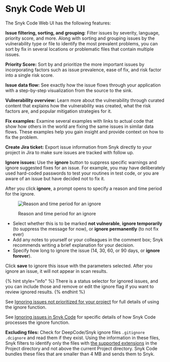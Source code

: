 # Snyk Code Web UI

The Snyk Code Web UI has the following features:

**Issue filtering, sorting, and grouping**: Filter issues by severity, language, priority score, and more. Along with sorting and grouping issues by the vulnerability type or file to identify the most prevalent problems, you can sort by fix in several locations or problematic files that contain multiple issues.

**Priority Score:** Sort by and prioritize the more important issues by incorporating factors such as issue prevalence, ease of fix, and risk factor into a single risk score.

**Issue data flow:** See exactly how the issue flows through your application with a step-by-step visualization from the source to the sink.

**Vulnerability overview:** Learn more about the vulnerability through curated content that explains how the vulnerability was created, what the risk factors are, and popular mitigation strategies for it.

**Fix examples:** Examine several examples with links to actual code that show how others in the world are fixing the same issues in similar data flows. These examples help you gain insight and provide context on how to fix the problem.

**Create Jira ticket:** Export issue information from Snyk directly to your project in Jira to make sure issues are tracked with follow up.

**Ignore issues:** Use the **ignore** button to suppress specific warnings and ignore suggested fixes for an issue. For example, you may have deliberately used hard-coded passwords to test your routines in test code, or you are aware of an issue but have decided not to fix it.

After you click **ignore**, a prompt opens to specify a reason and time period for the ignore.

<figure><img src="../../../.gitbook/assets/snykcode-ignore-pic2.png" alt="Reason and time period for an ignore"><figcaption><p>Reason and time period for an ignore</p></figcaption></figure>

* Select whether this is to be marked **not vulnerable**, **ignore temporarily** (to suppress the message for now), or **ignore permanently** (to not fix ever)
* Add any notes to yourself or your colleagues in the comment box; Snyk recommends writing a brief explanation for your decision.
* Specify how long to ignore the issue (14, 30, 60, or 90 days, or **ignore forever**).

Click **save** to ignore this issue with the parameters selected. After you ignore an issue, it will not appear in scan results.

{% hint style="info" %}
There is a status selector for ignored issues, and you can include those and remove or edit the ignore flag if you want to review ignored results.
{% endhint %}

See [Ignoring issues not prioritized for your project](https://docs.snyk.io/fixing-and-prioritizing-issues/issue-management/ignore-issues) for full details of using the ignore function.

See [Ignoring issues in Snyk Code](https://docs.snyk.io/fixing-and-prioritizing-issues/issue-management/ignore-issues#Ignore-Snyk-Code) for specific details of how Snyk Code processes the ignore function.

**Excluding files:** Check for DeepCode/Snyk ignore files `.gitignore` `.dcignore` and read them if they exist. Using the information in these files, Snyk filters to identify only the files with [the supported extensions](../snyk-code-language-and-frameworks-support.md#supported-extensions) in the Project directory and not above the current Project directory. Snyk Code bundles these files that are smaller than 4 MB and sends them to Snyk.
